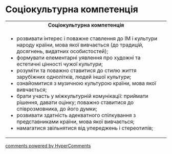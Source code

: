 <div id="hypercomments_widget" class="js-hypercomments-widget invisible"></div>

# Соціокультурна компетенція

<table>
  <tr>
    <td align="center"><b>Соціокультурна компетенція</b></td>
  </tr>
<td style="vertical-align:top !important;">
<ul>
<li>розвивати інтерес і поважне ставлення до ІМ і культури народу країни, мова якої вивчається (до традицій, досягнень, видатних особистостей);</li>
<li>формувати елементарні уявлення про художні та естетичні цінності чужої культури;</li>
<li>розуміти та поважно ставитися до стилю життя зарубіжних однолітків, людей іншої культури;</li>
<li>ознайомитися з музичною культурою країни, мова якої вивчається;</li>
<li>брати участь у міжкультурній комунікації: приймати рішення, давати оцінку; поважно ставитися до співрозмовника, до його думки;</li>
<li>розвивати здатність адекватного спілкування з представниками країни, мова якої вивчається;</li>
<li>намагатися звільнятися від упереджень і стереотипів;</li>
</ul>
</td>
</table>

<div class="js-hypercomments-container">
    <a href="http://hypercomments.com" class="hc-link" title="comments widget">comments powered by HyperComments</a>
</div>